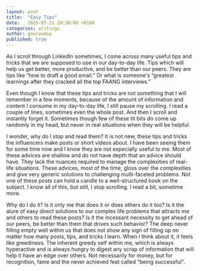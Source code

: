 ```yaml
---
layout: post
title:  "Easy Tips"
date:   2025-07-21 20:30:00 +0100
categories: writings
author: gouravmoy
published: true
---
```


As I scroll through LinkedIn sometimes, I come across many useful tips and tricks that we are supposed to use in our day-to-day life. Tips which will help us get better, more productive, and be better than our peers. They are tips like “how to draft a good email.” Or what is someone's “greatest learnings after they cracked all the top FAANG interviews.”

Even though I know that these tips and tricks are not something that I will remember in a few moments, because of the amount of information and content I consume in my day-to-day life, I still pause my scrolling. I read a couple of lines, sometimes even the whole post. And then I scroll and instantly forget it. Sometimes though few of these tit bits do come up randomly in my head, but never in real situations when they will be helpful.

I wonder, why do I stop and read them? It is not new, these tips and tricks the influencers make posts or short videos about. I have been seeing them for some time now and I know they are not especially useful to me. Most of these advices are shallow and do not have depth that an advice should have. They lack the nuances required to manage the complexities of real-life situations. These advices, most of the time, gloss over the complexities and give very generic solutions to challenging multi-faceted problems. Not one of these posts can hold a candle to a well-structured book on the subject.  I know all of this, but still, I stop scrolling. I read a bit, sometime more. 

Why do I do it? Is it only me that does it or does others do it too? Is it the alure of easy direct solutions to our complex life problems that attracts me and others to read these posts? Is it the incessant necessity to get ahead of our peers, be better than them that drives such behavior? The deep never filling empty well within us that does not show any sign of filling up no matter how many posts, tips, and tricks I learn. When I think about it, it feels like greediness. The inherent greedy self within me, which is always hyperactive and is always hungry to digest any scrap of information that will help it have an edge over others. Not necessarily for money, but for recognition, fame and the never achieved feat called "being successful".
